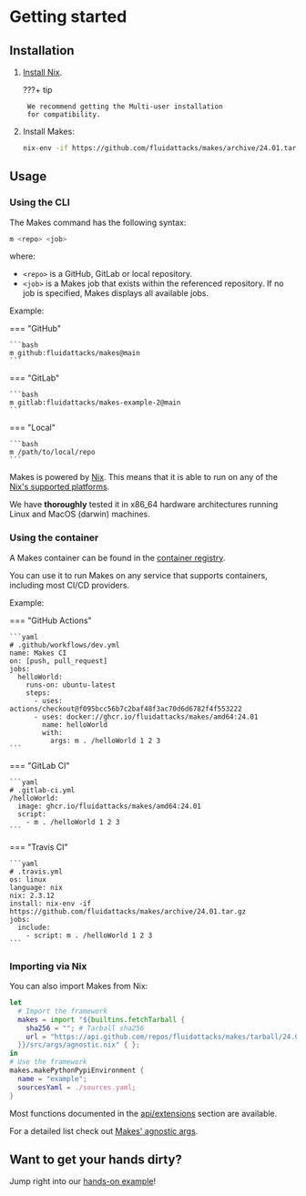 # Getting started

## Installation

1. [Install Nix](https://nixos.org/download).

    ???+ tip

        We recommend getting the Multi-user installation
        for compatibility.

1. Install Makes:

    ```bash
    nix-env -if https://github.com/fluidattacks/makes/archive/24.01.tar.gz
    ```

## Usage

### Using the CLI

The Makes command has the following syntax:

```bash
m <repo> <job>
```

where:

- `<repo>` is a GitHub, GitLab or local repository.
- `<job>` is a Makes job
    that exists within the referenced repository.
    If no job is specified,
    Makes displays all available jobs.

Example:

=== "GitHub"

    ```bash
    m github:fluidattacks/makes@main
    ```

=== "GitLab"

    ```bash
    m gitlab:fluidattacks/makes-example-2@main
    ```

=== "Local"

    ```bash
    m /path/to/local/repo
    ```

Makes is powered by [Nix](https://nixos.org).
This means that it is able to run
on any of the
[Nix's supported platforms](https://nixos.org/manual/nix/unstable/installation/supported-platforms.html).

We have **thoroughly** tested it in
x86_64 hardware architectures
running Linux and MacOS (darwin) machines.

### Using the container

A Makes container can be found
in the [container registry](https://github.com/orgs/fluidattacks/packages?repo_name=makes).

You can use it
to run Makes on any service
that supports containers,
including most CI/CD providers.

Example:

=== "GitHub Actions"

    ```yaml
    # .github/workflows/dev.yml
    name: Makes CI
    on: [push, pull_request]
    jobs:
      helloWorld:
        runs-on: ubuntu-latest
        steps:
          - uses: actions/checkout@f095bcc56b7c2baf48f3ac70d6d6782f4f553222
          - uses: docker://ghcr.io/fluidattacks/makes/amd64:24.01
            name: helloWorld
            with:
              args: m . /helloWorld 1 2 3
    ```

=== "GitLab CI"

    ```yaml
    # .gitlab-ci.yml
    /helloWorld:
      image: ghcr.io/fluidattacks/makes/amd64:24.01
      script:
        - m . /helloWorld 1 2 3
    ```

=== "Travis CI"

    ```yaml
    # .travis.yml
    os: linux
    language: nix
    nix: 2.3.12
    install: nix-env -if https://github.com/fluidattacks/makes/archive/24.01.tar.gz
    jobs:
      include:
        - script: m . /helloWorld 1 2 3
    ```

### Importing via Nix

You can also import Makes from Nix:

```nix
let
  # Import the framework
  makes = import "${builtins.fetchTarball {
    sha256 = ""; # Tarball sha256
    url = "https://api.github.com/repos/fluidattacks/makes/tarball/24.01";
  }}/src/args/agnostic.nix" { };
in
# Use the framework
makes.makePythonPypiEnvironment {
  name = "example";
  sourcesYaml = ./sources.yaml;
}
```

Most functions documented in the [api/extensions](/api/extensions/) section
are available.

For a detailed list check out
[Makes' agnostic args](https://github.com/fluidattacks/makes/blob/main/src/args/agnostic.nix).

## Want to get your hands dirty?

Jump right into our [hands-on example](https://github.com/fluidattacks/makes-example)!
